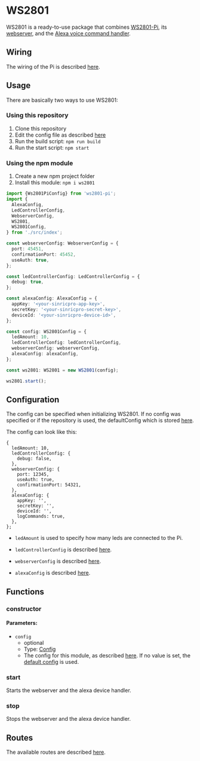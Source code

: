 # WS2801

WS2801 is a ready-to-use package that combines [WS2801-Pi](https://www.npmjs.com/package/ws2801-pi), its [webserver](https://www.npmjs.com/package/ws2801-pi), and the [Alexa voice command handler](https://www.npmjs.com/package/ws2801-alexa).

## Wiring

The wiring of the Pi is described [here](https://github.com/SteffenKn/WS2801-PI#wiring).

## Usage

There are basically two ways to use WS2801:

### Using this repository

1. Clone this repository
2. Edit the config file as described [here](#Configuration)
3. Run the build script: `npm run build`
4. Run the start script: `npm start`

### Using the npm module

1. Create a new npm project folder
2. Install this module: `npm i ws2801`

```typescript
import {Ws2801PiConfig} from 'ws2801-pi';
import {
  AlexaConfig,
  LedControllerConfig,
  WebserverConfig,
  WS2801,
  WS2801Config,
} from './src/index';

const webserverConfig: WebserverConfig = {
  port: 45451,
  confirmationPort: 45452,
  useAuth: true,
};

const ledControllerConfig: LedControllerConfig = {
  debug: true,
};

const alexaConfig: AlexaConfig = {
  appKey: '<your-sinricpro-app-key>',
  secretKey: '<your-sinricpro-secret-key>',
  deviceId: '<your-sinricpro-device-id>',
};

const config: WS2801Config = {
  ledAmount: 10,
  ledControllerConfig: ledControllerConfig,
  webserverConfig: webserverConfig,
  alexaConfig: alexaConfig,
};

const ws2801: WS2801 = new WS2801(config);

ws2801.start();
```

## Configuration

The config can be specified when initializing WS2801.
If no config was specified or if the repository is used, the defaultConfig which is stored [here](./src/config.ts).

The config can look like this:
```
{
  ledAmount: 10,
  ledControllerConfig: {
    debug: false,
  },
  webserverConfig: {
    port: 12345,
    useAuth: true,
    confirmationPort: 54321,
  },
  alexaConfig: {
    appKey: '',
    secretKey: '',
    deviceId: '',
    logCommands: true,
  },
};
```

- `ledAmount` is used to specify how many leds are connected to the Pi.

- `ledControllerConfig` is described [here](https://github.com/SteffenKn/WS2801-pi#config).
- `webserverConfig` is described [here](https://github.com/SteffenKn/WS2801-webserver#configuration).
- `alexaConfig` is described [here](https://github.com/SteffenKn/WS2801-alexa#ws2801-alexa-1).
## Functions

### constructor

#### Parameters:

- `config`
  - optional
  - Type: [Config](./src/config.ts)
  - The config for this module, as described [here](#Configuration). If no value is set, the [default config](./src/config.ts) is used.

### start

Starts the webserver and the alexa device handler.

### stop

Stops the webserver and the alexa device handler.

## Routes

The available routes are described [here](https://github.com/SteffenKn/WS2801-webserver#routes).

